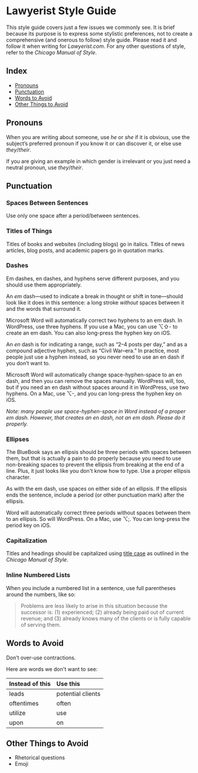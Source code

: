 Lawyerist Style Guide
=====================

This style guide covers just a few issues we commonly see. It is brief because its purpose is to express some stylistic preferences, not to create a comprehensive (and onerous to follow) style guide. Please read it and follow it when writing for *Lawyerist.com*. For any other questions of style, refer to the *Chicago Manual of Style*.


Index
-----

* [Pronouns](#pronouns)
* [Punctuation](#punctuation)
* [Words to Avoid](#words-to-avoid)
* [Other Things to Avoid](#other-things-to-avoid)


Pronouns
--------

When you are writing about someone, use *he* or *she* if it is obvious, use the subject’s preferred pronoun if you know it or can discover it, or else use *they*/*their*.

If you are giving an example in which gender is irrelevant or you just need a neutral pronoun, use *they*/*their*.


Punctuation
-----------

### Spaces Between Sentences

Use only one space after a period/between sentences.


### Titles of Things

Titles of books and websites (including blogs) go in italics. Titles of news articles, blog posts, and academic papers go in quotation marks.


### Dashes

Em dashes, en dashes, and hyphens serve different purposes, and you should use them appropriately.

An *em* dash—used to indicate a break in thought or shift in tone—should look like it does in this sentence: a long stroke *without* spaces between it and the words that surround it.

Microsoft Word will automatically correct two hyphens to an em dash. In WordPress, use three hyphens. If you use a Mac, you can use ⌥⇧- to create an em dash. You can also long-press the hyphen key on iOS.

An *en* dash is for indicating a range, such as “2–4 posts per day,” and as a compound adjective hyphen, such as “Civil War–era.” In practice, most people just use a hyphen instead, so you never need to use an en dash if you don’t want to.

Microsoft Word will automatically change space-hyphen-space to an en dash, and then you can remove the spaces manually. WordPress will, too, but if you need an en dash without spaces around it in WordPress, use two hyphens. On a Mac, use ⌥-, and you can long-press the hyphen key on iOS.

*Note: many people use space-hyphen-space in Word instead of a proper em dash. However, that creates an *en* dash, not an *em* dash. Please do it properly.*


### Ellipses

The BlueBook says an ellipsis should be three periods with spaces between them, but that is actually a pain to do properly because you need to use non-breaking spaces to prevent the ellipsis from breaking at the end of a line. Plus, it just looks like you don't know how to type. Use a proper ellipsis character.

As with the em dash, use spaces on either side of an ellipsis. If the ellipsis ends the sentence, include a period (or other punctuation mark) after the ellipsis.

Word will automatically correct three periods without spaces between them to an ellipsis. So will WordPress. On a Mac, use ⌥;. You can long-press the period key on iOS.


### Capitalization

Titles and headings should be capitalized using [title
case](http://www.dailywritingtips.com/rules-for-capitalization-in-titles/) as outlined in the _Chicago Manual of Style_.

### Inline Numbered Lists

When you include a numbered list in a sentence, use full parentheses around the numbers, like so:

> Problems are less likely to arise in this situation because the successor is: (1) experienced; (2) already being paid out of current revenue; and (3) already knows many of the clients or is fully capable of serving them.


Words to Avoid
--------------

Don’t over-use contractions.

Here are words we don't want to see:

Instead of this | Use this
:-------------- | :-------
leads           | potential clients
oftentimes      | often
utilize         | use
upon            | on


Other Things to Avoid
---------------------

* Rhetorical questions
* Emoji
